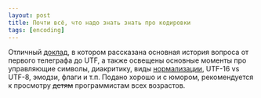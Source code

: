 ```yaml
---
layout: post
title: Почти всё, что надо знать знать про кодировки
tags: [encoding]
---
```

Отличный [доклад](https://www.youtube.com/watch?v=gd5uJ7Nlvvo), в котором рассказана основная история вопроса от первого телеграфа до UTF, а также освещены основные моменты про управляющие символы, диакритику, виды [нормализации](/2023/06/08/utf-8-nfd-nfc.html), UTF-16 vs UTF-8, эмодзи, флаги и т.п. Подано хорошо и с юмором, рекомендуется к просмотру ~~детям~~ программистам всех возрастов.

